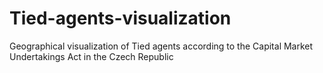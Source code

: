 # Tied-agents-visualization
Geographical visualization of Tied agents according to the Capital Market Undertakings Act in the Czech Republic
